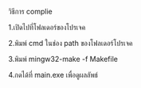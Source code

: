 วิธีการ complie

1.เปิดไปที่โฟลเดอร์ของโปรเจค

2.พิมพ์ cmd ในช่อง path ของโฟลเดอร์โปรเจค

3.พิมพ์ mingw32-make -f Makefile

4.กดได้ที่ main.exe เพื่อดูผลลัพธ์
